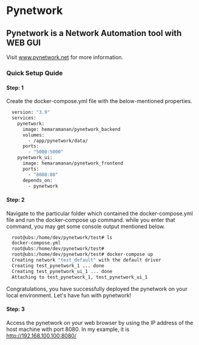 # Pynetwork

## Pynetwork is a Network Automation tool with WEB GUI

Visit www.pynetwork.net for more information.


### Quick Setup Quide

#### Step: 1

Create the docker-compose.yml file with the below-mentioned properties.
  
```sh
  version: "3.9"
  services:
    pynetwork:
      image: hemaramanan/pynetwork_backend
      volumes:
        - /app/pynetwork/data/
      ports:
        - "5000:5000"
    pynetwork_ui:
      image: hemaramanan/pynetwork_frontend
      ports:
        - "8080:80"
      depends_on:
        - pynetwork
```

#### Step: 2

Navigate to the particular folder which contained the docker-compose.yml file and run the docker-compose up command. while you enter that command, you may get some console output mentioned below.

```sh
  root@ubs:/home/dev/pynetwork/test# ls
  docker-compose.yml
  root@ubs:/home/dev/pynetwork/test# 
  root@ubs:/home/dev/pynetwork/test# docker-compose up
  Creating network "test_default" with the default driver
  Creating test_pynetwork_1 ... done
  Creating test_pynetwork_ui_1 ... done
  Attaching to test_pynetwork_1, test_pynetwork_ui_1
```

Congratulations, you have successfully deployed the pynetwork on your local environment. Let's have fun with pynetwork!

#### Step: 3

Access the pynetwork on your web browser by using the IP address of the host machine with port 8080. In my example, it is http://192.168.100.100:8080/ 
